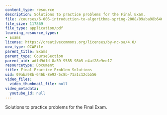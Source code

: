 ```yaml
---
content_type: resource
description: Solutions to practice problems for the Final Exam.
file: /courses/6-006-introduction-to-algorithms-spring-2008/09aba98b646b8e925c8b71a1c12cbb56_final_soln.pdf
file_size: 117869
file_type: application/pdf
learning_resource_types:
- Exams
license: https://creativecommons.org/licenses/by-nc-sa/4.0/
ocw_type: OCWFile
parent_title: Exams
parent_type: CourseSection
parent_uid: adfd9dfd-8a59-9585-98b5-e4af28e9ee17
resourcetype: Document
title: Final Practice Problem Solutions
uid: 09aba98b-646b-8e92-5c8b-71a1c12cbb56
video_files:
  video_thumbnail_file: null
video_metadata:
  youtube_id: null
---
```

Solutions to practice problems for the Final Exam.